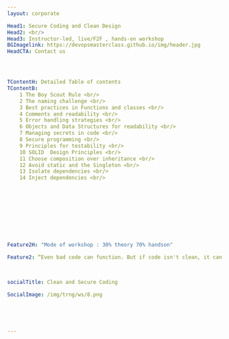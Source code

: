 ```yaml
---
layout: corporate

Head1: Secure Coding and Clean Design
Head2: <br/>
Head3: Instructor-led, live/F2F , hands-on workshop
BGImagelink: https://devopsmasterclass.github.io/img/header.jpg
HeadCTA: Contact us




TContentH: Detailed Table of contents
TContentB: 
    1 The Boy Scout Rule <br/>
    2 The naming challenge <br/>
    3 Best practices in Functions and classes <br/>
    4 Comments and readability <br/>
    5 Error handling strategies <br/>
    6 Objects and Data Structures for readability <br/>
    7 Managing secrets in code <br/>
    8 Secure programming <br/>
    9 Principles for testability <br/>
    10 SOLID  Design Principles <br/>     
    11 Choose composition over inheritance <br/>
    12 Avoid static and the Singleton <br/>
    13 Isolate dependencies <br/>
    14 Inject dependencies <br/>









                        
Feature2H: "Mode of workshop : 30% theory 70% handson"

Feature2: “Even bad code can function. But if code isn't clean, it can bring a development organization to its knees. Every year, countless hours and significant resources are lost because of poorly written code. But it doesn't have to be that way.” - Clean Code . Learn how professional software developers write code that’s easy to read, understand, and maintain . You will understand how to apply clean code and  principles in your code from day one of the  workshop.
 


socialTitle: Clean and Secure Coding

SocialImage: /img/trng/ws/8.png


 


---
```



